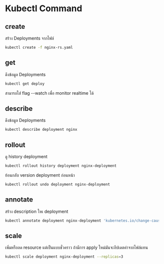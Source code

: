 # Kubectl Command

## create

สร้าง Deployments จากไฟล์

```bash
kubectl create -f nginx-rs.yaml
```

## get

ดึงข้อมูล Deployments

```bash
kubectl get deploy
```

สามารถใส่ flag --watch เพื่อ monitor realtime ได้

## describe

ดึงข้อมูล Deployments

```bash
kubectl describe deployment nginx
```

## rollout

ดู history deployment

```bash
kubectl rollout history deployment nginx-deployment
```

ย้อนกลับ version deployment ก่อนหน้า

```bash
kubectl rollout undo deployment nginx-deployment
```

## annotate

สร้าง description ใหเ deployment

```bash
kubectl annotate deployment nginx-deployment 'kubernetes.io/change-cause'='updated nginx deployment to version 1.27.1-alpine'
```

## scale

เพิ่มหรือลด resource แต่เป็นแบบชั่วคราว ถ้ามีการ apply ใหม่มันจะอีปเดตค่าจากไฟล์แทน

```bash
kubectl scale deployment nginx-deployment --replicas=3
```
